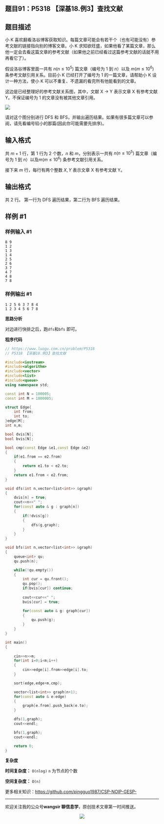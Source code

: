 ﻿## 题目91：P5318 【深基18.例3】查找文献

## 题目描述

小 K 喜欢翻看洛谷博客获取知识。每篇文章可能会有若干个（也有可能没有）参考文献的链接指向别的博客文章。小 K 求知欲旺盛，如果他看了某篇文章，那么他一定会去看这篇文章的参考文献（如果他之前已经看过这篇参考文献的话就不用再看它了）。

假设洛谷博客里面一共有 $n(n\le10^5)$ 篇文章（编号为 1 到 $n$）以及 $m(m\le10^6)$ 条参考文献引用关系。目前小 K 已经打开了编号为 1 的一篇文章，请帮助小 K 设计一种方法，使小 K 可以不重复、不遗漏的看完所有他能看到的文章。

这边是已经整理好的参考文献关系图，其中，文献 X → Y 表示文章 X 有参考文献 Y。不保证编号为 1 的文章没有被其他文章引用。

<img src ="https://cdn.jsdelivr.net/gh/pingguo1987/CSP-NOIP-GESP-/image/pic/图论/图论_题目91：P5318 【深基18.例3】查找文献/f4n4tlhi.png" />

请对这个图分别进行 DFS 和 BFS，并输出遍历结果。如果有很多篇文章可以参阅，请先看编号较小的那篇(因此你可能需要先排序)。

## 输入格式

共 $m+1$ 行，第 1 行为 2 个数，$n$ 和 $m$，分别表示一共有 $n(n\le10^5)$ 篇文章（编号为 1 到 $n$）以及$m(m\le10^6)$ 条参考文献引用关系。

接下来 $m$ 行，每行有两个整数 $X,Y$ 表示文章 X 有参考文献 Y。

## 输出格式

共 2 行。
第一行为 DFS 遍历结果，第二行为 BFS 遍历结果。

## 样例 #1

### 样例输入 #1

```
8 9
1 2
1 3
1 4
2 5
2 6
3 7
4 7
4 8
7 8
```

### 样例输出 #1

```
1 2 5 6 3 7 8 4 
1 2 3 4 5 6 7 8
```



**思路分析**

对边进行快排之后，跑`dfs`和`bfs` 即可。



**程序代码**

```c++
// https://www.luogu.com.cn/problem/P5318
// P5318 【深基18.例3】查找文献

#include<iostream>
#include<algorithm>
#include<vector>
#include<list>
#include<queue>
using namespace std;

const int N = 100005;
const int M = 1000005;

struct Edge{
    int from;
    int to;
}edge[M];
int n,m;

bool dvis[N];
bool bvis[N];

bool cmp(const Edge &e1,const Edge &e2)
{
    if(e1.from == e2.from)
    {
        return e1.to < e2.to;
    }
    return e1.from < e2.from;
}

void dfs(int n,vector<list<int>> &graph)
{
    dvis[n] = true;
    cout<<n<<" ";
    for(const auto & g : graph[n])
    {
        if(!dvis[g])
        {
            dfs(g,graph);
        }
    }
}

void bfs(int n,vector<list<int>> &graph)
{
    queue<int> qu;
    qu.push(n);

    while(!qu.empty())
    {
        int cur = qu.front();
        qu.pop();
        if(bvis[cur]) continue;
        
        cout<<cur<<" ";
        bvis[cur] = true;

        for(const auto & g: graph[cur])
        {
            qu.push(g);
        }
    }
}

int main()
{
    
    cin>>n>>m;
    for(int i=0;i<m;i++)
    {
        cin>>edge[i].from>>edge[i].to;
    }

    sort(edge,edge+m,cmp);

    vector<list<int>> graph(n+1);
    for(const auto & e:edge)
    {
        graph[e.from].push_back(e.to);
    }

    dfs(1,graph);
    cout<<endl;

    bfs(1,graph);
    cout<<endl;

    return 0;
}
```

**复杂度**

**时间复杂度：** `O(nlog)`  `n` 为节点的个数

**空间复杂度：** `O(n)` 

更多相关知识：https://github.com/pingguo1987/CSP-NOIP-GESP-

---

欢迎关注我的公众号**wangsir 聊信息学**，原创技术文章第一时间推送。

<center>
    <img src="https://cdn.jsdelivr.net/gh/pingguo1987/CSP-NOIP-GESP-/image/pic/公众号-扫码版.png">
</center>
